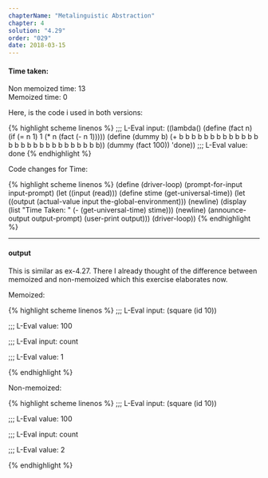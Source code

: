 ```yaml
---
chapterName: "Metalinguistic Abstraction"
chapter: 4
solution: "4.29"
order: "029"
date: 2018-03-15 
---
```


#### Time taken:

Non memoized time: 13    
Memoized time: 0

Here, is the code i used in both versions:

{% highlight scheme linenos %}
;;; L-Eval input:
((lambda()
    (define (fact n) (if (= n 1) 1 (* n (fact (- n 1)))))
    (define (dummy b) (+ b b b b b b b b b b b b b b b b b b b b b b b b b b b b))
    (dummy (fact 100))
    'done))
;;; L-Eval value:
done
{% endhighlight %}

Code changes for Time:

{% highlight scheme linenos %}
(define (driver-loop)
  (prompt-for-input input-prompt)
  (let ((input (read)))
	(define stime (get-universal-time))
    (let ((output
           (actual-value input the-global-environment)))
	  (newline)
	  (display (list "Time Taken: " (- (get-universal-time) stime)))
	  (newline)
      (announce-output output-prompt)
      (user-print output)))
  (driver-loop))
{% endhighlight %}

-------

#### output

This is similar as ex-4.27. There I already thought of the difference between memoized and non-memoized which this exercise elaborates now.

Memoized:

{% highlight scheme linenos %}
;;; L-Eval input:
(square (id 10))

;;; L-Eval value:
100

;;; L-Eval input:
count

;;; L-Eval value:
1

{% endhighlight %}

Non-memoized:

{% highlight scheme linenos %}
;;; L-Eval input:
(square (id 10))

;;; L-Eval value:
100

;;; L-Eval input:
count

;;; L-Eval value:
2

{% endhighlight %}
